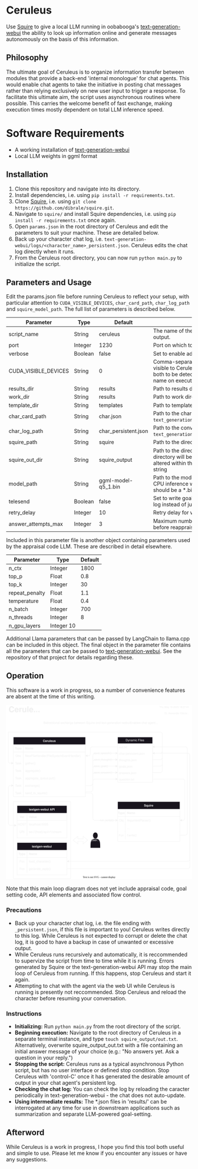 # Ceruleus

Use [Squire](https://github.com/dibrale/squire) to give a local LLM running in oobabooga's [text-generation-webui](https://github.com/oobabooga/text-generation-webui) the ability to look up information online and generate messages autonomously on the basis of this information.

## Philosophy

The ultimate goal of Ceruleus is to organize information transfer between modules that provide a back-end 'internal monologue' for chat agents. This would enable chat agents to take the initiative in posting chat messages rather than relying exclusively on new user input to trigger a response. To facilitate this ultimate aim, the script uses asynchronous routines where possible. This carries the welcome benefit of fast exchange, making execution times mostly dependent on total LLM inference speed.

# Software Requirements

- A working installation of [text-generation-webui](https://github.com/oobabooga/text-generation-webui)
- Local LLM weights in ggml format

## Installation

1. Clone this repository and navigate into its directory.
2. Install dependencies, i.e. using `pip install -r requirements.txt`.
3. Clone [Squire](https://github.com/dibrale/squire), i.e. using `git clone https://github.com/dibrale/squire.git`.
4. Navigate to `squire/` and install Squire dependencies, i.e. using `pip install -r requirements.txt` once again.
5. Open `params.json` in the root directory of Ceruleus and edit the parameters to suit your machine. These are detailed below.
6. Back up your character chat log, i.e. `text-generation-webui/logs/<character_name>_persistent.json`. Ceruleus edits the chat log directly when it runs.
7. From the Ceruleus root directory, you can now run `python main.py` to initialize the script.

## Parameters and Usage

Edit the params.json file before running Ceruleus to reflect your setup, with particular attention to `CUDA_VISIBLE_DEVICES`, `char_card_path`, `char_log_path` and `squire_model_path`. The full list of parameters is described below.

| Parameter | Type | Default | Description |
| ------------- | ------------- | ------------- | ------------- |
| script_name | String | ceruleus | The name of the script as it appears on every line of terminal output. |
| port | Integer | 1230 | Port on which to run the server API |
| verbose | Boolean | false | Set to enable additional terminal output for debugging. |
| CUDA_VISIBLE_DEVICES | String | 0 | Comma-separated list of all CUDA devices that should be visible to Ceruleus (eg. use '0,1' if you have two GPUs and want both to be detectable). Passes the shell variable of the same name on execution of external scripts. | 
| results_dir | String | results | Path to results directory. |
| work_dir | String | results | Path to work directory. |
| template_dir | String | templates | Path to templates directory. |
| char_card_path | String | char.json | Path to the character file Ceruleus is to use, eg. `text_generation_webui/characters/<character_name>.json` |
| char_log_path | String | char_persistent.json | Path to the conversation log file Ceruleus is to use, eg. `text_generation_webui/logs/<character_name>_persistent.json` |
| squire_path | String | squire | Path to the directory where `squire.py` is located. |
| squire_out_dir | String | squire_output | Path to the directory where Squire will write its output. This directory will be monitored for text file activity, and any text file altered within that directory will be processed as an answer string |
| model_path | String | ggml-model-q5_1.bin | Path to the model weights to be used when running Squire. Only CPU inference with [llama.cpp](https://github.com/ggerganov/llama.cpp) is supported at this time, so this should be a \*.bin file. |
| telesend | Boolean | false | Set to write goals in `data_visible` of the persistent conversation log instead of just in `data`. |
| retry_delay | Integer | 10 | Retry delay for web UI API calls |
| answer_attempts_max | Integer | 3 | Maximum number of times to run Squire on the same question before reappraisal |

Included in this parameter file is another object containing parameters used by the appraisal code LLM. These are described in detail elsewhere.

| Parameter | Type | Default |
| ------------- | ------------- | ------------- |
| n_ctx | Integer | 1800 |
| top_p | Float | 0.8 |
| top_k | Integer | 30 |
| repeat_penalty | Float | 1.1 |
| temperature | Float | 0.4 |
| n_batch | Integer | 700 |
| n_threads | Integer | 8 |
| n_gpu_layers | Integer 10 |

Additional Llama parameters that can be passed by LangChain to llama.cpp can be included in this object. The final object in the parameter file contains all the parameters that can be passed to [text-generation-webui](https://github.com/oobabooga/text-generation-webui). See the repository of that project for details regarding these.

## Operation
This software is a work in progress, so a number of convenience features are absent at the time of this writing.

![Entity flow diagram of the main loop](https://github.com/dibrale/ceruleus/blob/main/ceruleus_plan.drawio.svg)

Note that this main loop diagram does not yet include appraisal code, goal setting code, API elements and associated flow control.

### Precautions

- Back up your character chat log, i.e. the file ending with `_persistent.json`, if this file is important to you! Ceruleus writes directly to this log. While Ceruleus is not expected to corrupt or delete the chat log, it is good to have a backup in case of unwanted or excessive output.
- While Ceruleus runs recursively and automatically, it is reccommended to supervize the script from time to time while it is running. Errors generated by Squire or the text-generation-webui API may stop the main loop of Ceruleus from running. If this happens, stop Ceruleus and start it again.
- Attempting to chat with the agent via the web UI while Ceruleus is running is presently not reccommended. Stop Ceruleus and reload the character before resuming your conversation.

### Instructions

- **Initializing:** Run `python main.py` from the root directory of the script.
- **Beginning execution:** Navigate to the root directory of Ceruleus in a separate terminal instance, and type `touch squire_output/out.txt`. Alternatively, overwrite squire_output_out.txt with a file containing an initial answer message of your choice (e.g.: "No answers yet. Ask a question in your reply.")
- **Stopping the script:** Ceruleus runs as a typical asynchronous Python script, but has no user interface or defined stop condition. Stop Ceruleus with 'control-C' once it has generated the desirable amount of output in your chat agent's persistent log. 
- **Checking the chat log:** You can check the log by reloading the caracter periodically in text-generation-webui - the chat does not auto-update. 
- **Using intermediate results:** The \*.json files in 'results/' can be interrogated at any time for use in downstream applications such as summarization and separate LLM-powered goal-setting.

## Afterword

While Ceruleus is a work in progress, I hope you find this tool both useful and simple to use. Please let me know if you encounter any issues or have any suggestions.




